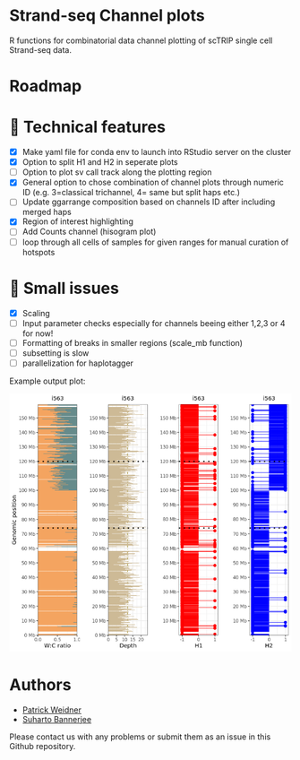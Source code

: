 # Strand-seq Channel plots
R functions for combinatorial data channel plotting of scTRIP single cell Strand-seq data.

# Roadmap

# 📕 Technical features
- [X] Make yaml file for conda env to launch into RStudio server on the cluster
- [X] Option to split H1 and H2 in seperate plots
- [ ] Option to plot sv call track along the plotting region
- [X] General option to chose combination of channel plots through numeric ID (e.g. 3=classical trichannel, 4= same but split haps etc.)
- [ ] Update ggarrange composition based on channels ID after including merged haps
- [X] Region of interest highlighting
- [ ] Add Counts channel (hisogram plot)
- [ ] loop through all cells of samples for given ranges for manual curation of hotspots

# 🛑 Small issues

- [X] Scaling
- [ ] Input parameter checks especially for channels beeing either 1,2,3 or 4 for now!
- [ ] Formatting of breaks in smaller regions (scale_mb function)
- [ ] subsetting is slow
- [ ] parallelization for haplotagger

Example output plot:

![trichannelplot](example_cell.png)

# Authors
- [Patrick Weidner](https://github.com/pweidner)
- [Suharto Bannerjee](https://github.com/suhartobanerjee)

Please contact us with any problems or submit them as an issue in this Github repository.
